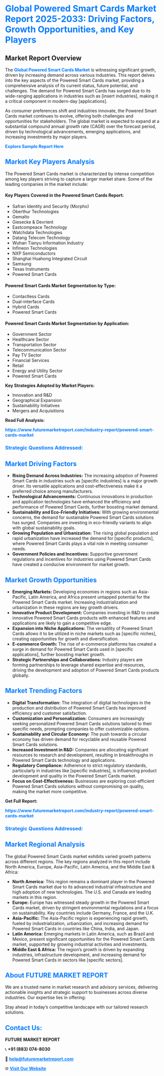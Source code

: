 <h1 style="color: #007BFF;">Global Powered Smart Cards Market Report 2025-2033: Driving Factors, Growth Opportunities, and Key Players</h1>

<section id="overview">
<h2>Market Report Overview</h2>
<p>The <a href="https://www.futuremarketreport.com/industry-report/powered-smart-cards-market" style="color: #007BFF; text-decoration: none;"><strong>Global Powered Smart Cards Market</strong></a> is witnessing significant growth, driven by increasing demand across various industries. This report delves into the key aspects of the Powered Smart Cards market, providing a comprehensive analysis of its current status, future potential, and challenges. The demand for Powered Smart Cards has surged due to its wide-ranging applications in industries such as [insert industries], making it a critical component in modern-day [applications].</p>
<p>As consumer preferences shift and industries innovate, the Powered Smart Cards market continues to evolve, offering both challenges and opportunities for stakeholders. The global market is expected to expand at a substantial compound annual growth rate (CAGR) over the forecast period, driven by technological advancements, emerging applications, and increasing investments by major players.</p>
</section>

<section id="overview">
<p><a href="https://www.futuremarketreport.com/request-sample/reportId=99009" style="color: #007BFF; text-decoration: none;"><strong>Explore Sample Report Here</strong></a></p>
</section>

<section id="key-players">
<h2 style="color: #007BFF;">Market Key Players Analysis</h2>
<p>The Powered Smart Cards market is characterized by intense competition among key players striving to capture a larger market share. Some of the leading companies in the market include:</p>
<h4>Key Players Covered in the Powered Smart Cards Report:</h4>
<ul><li>Safran Identity and Security (Morpho)</li><li>Oberthur Technologies</li><li>Gemalto</li><li>Giesecke &amp; Devrient</li><li>Eastcompeace Technology</li><li>Watchdata Technologies</li><li>Datang Telecom Technology</li><li>Wuhan Tianyu Information Industry</li><li>Infineon Technologies</li><li>NXP Semiconductors</li><li>Shanghai Huahong Integrated Circuit</li><li>Samsung</li><li>Texas Instruments</li><li>Powered Smart Cards</li></ul>
<h4>Powered Smart Cards Market Segmentation by Type:</h4>
<ul><li>Contactless Cards</li><li>Dual-interface Cards</li><li>Hybrid Cards</li><li>Powered Smart Cards</li></ul>

<h4>Powered Smart Cards Market Segmentation by Application:</h4>
<ul><li>Government Sector</li><li>Healthcare Sector</li><li>Transportation Sector</li><li>Telecommunication Sector</li><li>Pay TV Sector</li><li>Financial Services</li><li>Retail</li><li>Energy and Utility Sector</li><li>Powered Smart Cards</li></ul>
<p><strong>Key Strategies Adopted by Market Players:</strong></p>
<ul>
<li>Innovation and R&D</li>
<li>Geographical Expansion</li>
<li>Sustainability Initiatives</li>
<li>Mergers and Acquisitions</li>
</ul>
</section>

<section>
<p><strong>Read Full Analysis: </strong></p><a href="https://www.futuremarketreport.com/industry-report/powered-smart-cards-market" style="color: #007BFF; text-decoration: none;"><strong>https://www.futuremarketreport.com/industry-report/powered-smart-cards-market</strong></a>
<h3 style="color: #007BFF;">Strategic Questions Addressed:</h3>
</section>

<section id="driving-factors">
<h2 style="color: #007BFF;">Market Driving Factors</h2>
<ul>
<li><strong>Rising Demand Across Industries:</strong> The increasing adoption of Powered Smart Cards in industries such as [specific industries] is a major growth driver. Its versatile applications and cost-effectiveness make it a preferred choice among manufacturers.</li>
<li><strong>Technological Advancements:</strong> Continuous innovations in production and application technologies have enhanced the efficiency and performance of Powered Smart Cards, further boosting market demand.</li>
<li><strong>Sustainability and Eco-Friendly Initiatives:</strong> With growing environmental concerns, the demand for sustainable Powered Smart Cards solutions has surged. Companies are investing in eco-friendly variants to align with global sustainability goals.</li>
<li><strong>Growing Population and Urbanization:</strong> The rising global population and rapid urbanization have increased the demand for [specific products], where Powered Smart Cards plays a vital role in meeting consumer needs.</li>
<li><strong>Government Policies and Incentives:</strong> Supportive government regulations and incentives for industries using Powered Smart Cards have created a conducive environment for market growth.</li>
</ul>
</section>

<section id="growth-opportunities">
<h2 style="color: #007BFF;">Market Growth Opportunities</h2>
<ul>
<li><strong>Emerging Markets:</strong> Developing economies in regions such as Asia-Pacific, Latin America, and Africa present untapped potential for the Powered Smart Cards market. Increasing industrialization and urbanization in these regions are key growth drivers.</li>
<li><strong>Innovative Product Development:</strong> Companies investing in R&D to create innovative Powered Smart Cards products with enhanced features and applications are likely to gain a competitive edge.</li>
<li><strong>Expansion into Niche Applications:</strong> The versatility of Powered Smart Cards allows it to be utilized in niche markets such as [specific niches], creating opportunities for growth and diversification.</li>
<li><strong>E-commerce Growth:</strong> The rise of e-commerce platforms has created a surge in demand for Powered Smart Cards used in [specific applications], further boosting market growth.</li>
<li><strong>Strategic Partnerships and Collaborations:</strong> Industry players are forming partnerships to leverage shared expertise and resources, driving the development and adoption of Powered Smart Cards products globally.</li>
</ul>
</section>

<section id="trending-factors">
<h2 style="color: #007BFF;">Market Trending Factors</h2>
<ul>
<li><strong>Digital Transformation:</strong> The integration of digital technologies in the production and distribution of Powered Smart Cards has improved efficiency and customer satisfaction.</li>
<li><strong>Customization and Personalization:</strong> Consumers are increasingly seeking personalized Powered Smart Cards solutions tailored to their specific needs, prompting companies to offer customizable options.</li>
<li><strong>Sustainability and Circular Economy:</strong> The push towards a circular economy has driven demand for recyclable and reusable Powered Smart Cards solutions.</li>
<li><strong>Increased Investment in R&D:</strong> Companies are allocating significant resources to research and development, resulting in breakthroughs in Powered Smart Cards technology and applications.</li>
<li><strong>Regulatory Compliance:</strong> Adherence to strict regulatory standards, particularly in industries like [specific industries], is influencing product development and quality in the Powered Smart Cards market.</li>
<li><strong>Focus on Cost-Effectiveness:</strong> Businesses are exploring cost-efficient Powered Smart Cards solutions without compromising on quality, making the market more competitive.</li>
</ul>
</section>

<section>
<p><strong>Get Full Report: </strong></p><a href="https://www.futuremarketreport.com/industry-report/powered-smart-cards-market" style="color: #007BFF; text-decoration: none;"><strong>https://www.futuremarketreport.com/industry-report/powered-smart-cards-market</strong></a>
<h3 style="color: #007BFF;">Strategic Questions Addressed:</h3>
</section>


<section id="regional-analysis">
<h2 style="color: #007BFF;">Market Regional Analysis</h2>
<p>The global Powered Smart Cards market exhibits varied growth patterns across different regions. The key regions analyzed in this report include North America, Europe, Asia-Pacific, Latin America, and the Middle East & Africa:</p>
<ul>
<li><strong>North America:</strong> This region remains a dominant player in the Powered Smart Cards market due to its advanced industrial infrastructure and high adoption of new technologies. The U.S. and Canada are leading markets in this region.</li>
<li><strong>Europe:</strong> Europe has witnessed steady growth in the Powered Smart Cards market, driven by stringent environmental regulations and a focus on sustainability. Key countries include Germany, France, and the U.K.</li>
<li><strong>Asia-Pacific:</strong> The Asia-Pacific region is experiencing rapid growth, fueled by industrialization, urbanization, and increasing demand for Powered Smart Cards in countries like China, India, and Japan.</li>
<li><strong>Latin America:</strong> Emerging markets in Latin America, such as Brazil and Mexico, present significant opportunities for the Powered Smart Cards market, supported by growing industrial activities and investments.</li>
<li><strong>Middle East & Africa:</strong> The region’s growth is driven by expanding industries, infrastructure development, and increasing demand for Powered Smart Cards in sectors like [specific sectors].</li>
</ul>
</section>

<footer>
<h2 style="color: #007BFF;">About FUTURE MARKET REPORT</h2>
<p>We are a trusted name in market research and advisory services, delivering actionable insights and strategic support to businesses across diverse industries. Our expertise lies in offering:</p>

<p>Stay ahead in today’s competitive landscape with our tailored research solutions.</p>

<h2 style="color: #007BFF;">Contact Us:</h2>
<p><strong>FUTURE MARKET REPORT</strong></p>
<p>📞 <strong>+91 (883) 074-8030</strong></p>
<p>📧 <strong><a href="mailto:help@futuremarketreport.com" style="color: #007BFF;">help@futuremarketreport.com</a></strong></p>
<p>🌐 <strong><a href="https://www.futuremarketreport.com/" style="color: #007BFF;">Visit Our Website</a></strong></p>
</footer>